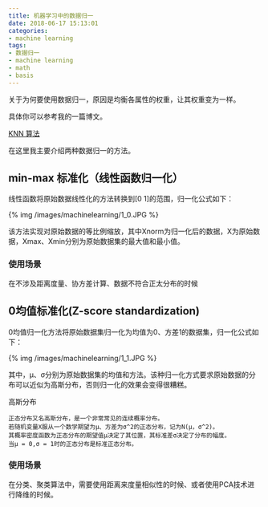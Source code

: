 ```yaml
---
title: 机器学习中的数据归一
date: 2018-06-17 15:13:01
categories:
- machine learning
tags:
- 数据归一
- machine learning
- math
- basis
---
```

关于为何要使用数据归一，原因是均衡各属性的权重，让其权重变为一样。

具体你可以参考我的一篇博文。

[KNN 算法](https://benpaodewoniu.github.io/2018/06/06/machinelearning-algorithm0/)

 <!-- more -->

在这里我主要介绍两种数据归一的方法。

## min-max 标准化（线性函数归一化）

线性函数将原始数据线性化的方法转换到[0 1]的范围，归一化公式如下：

{% img /images/machinelearning/1_0.JPG %}

该方法实现对原始数据的等比例缩放，其中Xnorm为归一化后的数据，X为原始数据，Xmax、Xmin分别为原始数据集的最大值和最小值。

### 使用场景

在不涉及距离度量、协方差计算、数据不符合正太分布的时候

## 0均值标准化(Z-score standardization)

0均值归一化方法将原始数据集归一化为均值为0、方差1的数据集，归一化公式如下：

{% img /images/machinelearning/1_1.JPG %}

其中，μ、σ分别为原始数据集的均值和方法。该种归一化方式要求原始数据的分布可以近似为高斯分布，否则归一化的效果会变得很糟糕。

高斯分布

	正态分布又名高斯分布，是一个非常常见的连续概率分布。
	若随机变量X服从一个数学期望为μ、方差为σ^2的正态分布，记为N(μ，σ^2)。
	其概率密度函数为正态分布的期望值μ决定了其位置，其标准差σ决定了分布的幅度。
	当μ = 0,σ = 1时的正态分布是标准正态分布。
	
### 使用场景

在分类、聚类算法中，需要使用距离来度量相似性的时候、或者使用PCA技术进行降维的时候。

